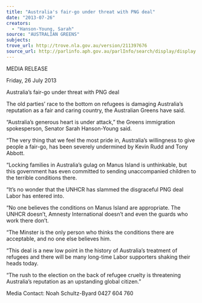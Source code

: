 ```yaml
---
title: "Australia's fair-go under threat with PNG deal"
date: "2013-07-26"
creators:
  - "Hanson-Young, Sarah"
source: "AUSTRALIAN GREENS"
subjects:
trove_url: http://trove.nla.gov.au/version/211397676
source_url: http://parlinfo.aph.gov.au/parlInfo/search/display/display.w3p;query=Id%3A%22media/pressrel/2626090%22
---
```


 MEDIA RELEASE   

 Friday, 26 July 2013   

 Australia’s fair-go under threat with PNG deal   

 The old parties’ race to the bottom on refugees is damaging Australia’s reputation as a fair and  caring country, the Australian Greens have said.   

 “Australia’s generous heart is under attack,” the Greens immigration spokesperson, Senator  Sarah Hanson-Young said.   

 “The very thing that we feel the most pride in, Australia’s willingness to give people a fair-go,  has been severely undermined by Kevin Rudd and Tony Abbott.   

 “Locking families in Australia’s gulag on Manus Island is unthinkable, but this government has  even committed to sending unaccompanied children to the terrible conditions there.   

 “It’s no wonder that the UNHCR has slammed the disgraceful PNG deal Labor has entered into.   

 “No one believes the conditions on Manus Island are appropriate. The UNHCR doesn’t, Amnesty  International doesn’t and even the guards who work there don’t.   

 “The Minster is the only person who thinks the conditions there are acceptable, and no one else  believes him.   

 “This deal is a new low point in the history of Australia’s treatment of refugees and there will be  many long-time Labor supporters shaking their heads today.   

 “The rush to the election on the back of refugee cruelty is threatening Australia’s reputation as  an upstanding global citizen.”   

 

 Media Contact: Noah Schultz-Byard 0427 604 760   

